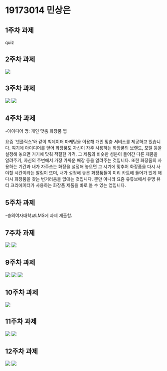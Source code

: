 # 19173014 민상은

## 1주차 과제
quiz

## 2주차 과제
<img width="" height="" src="./png/2주차.png"></img>

## 3주차 과제
<img width="" height="" src="./png/3주차(1).png"></img>
<img width="" height="" src="./png/3주차(2).png"></img>

## 4주차 과제
-아이디어 명: 개인 맞춤 화장품 앱

요즘 '넷플릭스'와 같이 빅데이터 마케팅을 이용해 개인 맞춤 서비스를 제공하고 있습니다.
여기에 아이디어를 얻어 화장품도 자신이 자주 사용하는 화장품의 브랜드, 모델 등을 설정해 놓으면 거기에 맞춰 적절한 가격, 그 제품의 비슷한 성분이 들어간 다른 제품을 알려주기, 자신의 주변에서 가장 가까운 매장 등을 알려주는 것입니다. 또한 화장품의 사용하는 기간과 내가 자주쓰는 화장을 설정해 놓으면 그 시기에 맞추어 화장품을 다시 사야할 시간이라는 알림이 뜨며, 내가 설정해 놓은 화장품들이 미리 카트에 들어가 있게 해 다시 화장품을 찾는 번거러움을 없애는 것입니다. 뿐만 아니라 요즘 유튜브에서 유명 뷰티 크리에이터가 사용하는 화장품 제품을 바로 볼 수 있는 앱입니다.

## 5주차 과제
-숭의여자대학교LMS에 과제 제출함.

## 7주차 과제
<img width="" height="" src="./png/7주차 과제.png"></img>
<img width="" height="" src="./png/7주차 과제2.png"></img>

## 9주차 과제
<img width="" height="" src="./png/9주차 과제1.png"></img>
<img width="" height="" src="./png/9주차 과제2.png"></img>
<img width="" height="" src="./png/9주차 과제3.png"></img>

## 10주차 과제
<img width="" height="" src="./png/10주차 과제.png"></img>

## 11주차 과제
<img width="" height="" src="./png/11주차 과제(1).png"></img>
<img width="" height="" src="./png/11주차 과제(2).png"></img>

## 12주차 과제
<img width="" height="" src="./png/12주차 과제1.png"></img>
<img width="" height="" src="./png/12주차 과제.png"></img>
